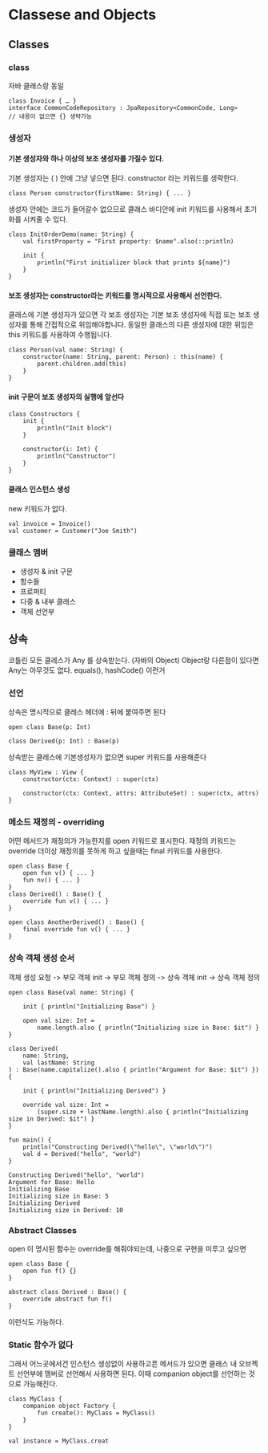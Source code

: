 # Classese and Objects

## Classes

### class
자바 클래스랑 동일
```
class Invoice { … }
interface CommonCodeRepository : JpaRepository<CommonCode, Long>
// 내용이 없으면 {} 생략가능
```

### 생성자
#### 기본 생성자와 하나 이상의 보조 생성자를 가질수 있다.
기본 생성자는 ( ) 안에 그냥 넣으면 된다. constructor 라는 키워드를 생략한다.
```
class Person constructor(firstName: String) { ... }
```

생성자 안에는 코드가 들어갈수 없으므로
클래스 바디안에 init 키워드를 사용해서 초기화를 시켜줄 수 있다.
```
class InitOrderDemo(name: String) {
    val firstProperty = "First property: $name".also(::println)

    init {
        println("First initializer block that prints ${name}")
    }
}
```

#### 보조 생성자는 constructor라는 키워드를 명시적으로 사용해서 선언한다.

클래스에 기본 생성자가 있으면 각 보조 생성자는 기본 보조 생성자에 직접 또는 보조 생성자를 통해 간접적으로 위임해야합니다. 동일한 클래스의 다른 생성자에 대한 위임은 this 키워드를 사용하여 수행됩니다.
```
class Person(val name: String) {
    constructor(name: String, parent: Person) : this(name) {
        parent.children.add(this)
    }
}
```

#### init 구문이 보조 생성자의 실행에 앞선다

```
class Constructors {
    init {
        println("Init block")
    }

    constructor(i: Int) {
        println("Constructor")
    }
}
```

#### 클래스 인스턴스 생성

new 키워드가 없다.

```
val invoice = Invoice()
val customer = Customer("Joe Smith")
```

### 클래스 맴버

- 생성자 & init 구문
- 함수들
- 프로퍼티
- 다중 & 내부 클래스
- 객체 선언부


## 상속
코틀린 모든 클레스가 Any 를 상속받는다. (자바의 Object)
Object랑 다른점이 있다면 Any는 아무것도 없다. equals(), hashCode() 이런거

### 선언

상속은 명시적으로 클레스 헤더에 : 뒤에 붙여주면 된다
```
open class Base(p: Int)

class Derived(p: Int) : Base(p)
```

상속받는 클레스에 기본생성자가 없으면 super 키워드를 사용해준다
```
class MyView : View {
    constructor(ctx: Context) : super(ctx)

    constructor(ctx: Context, attrs: AttributeSet) : super(ctx, attrs)
}
```

### 메소드 재정의 - overriding

어떤 메서드가 재정의가 가능한지를 open 키워드로 표시한다.
재정의 키워드는 override
더이상 재정의를 못하게 하고 싶을때는 final 키워드를 사용한다.

```
open class Base {
    open fun v() { ... }
    fun nv() { ... }
}
class Derived() : Base() {
    override fun v() { ... }
}

open class AnotherDerived() : Base() {
    final override fun v() { ... }
}
```

### 상속 객체 생성 순서

객체 생성 요청 -> 부모 객체 init -> 부모 객체 정의 -> 상속 객체 init -> 상속 객체 정의
```
open class Base(val name: String) {

    init { println("Initializing Base") }

    open val size: Int =
        name.length.also { println("Initializing size in Base: $it") }
}

class Derived(
    name: String,
    val lastName: String
) : Base(name.capitalize().also { println("Argument for Base: $it") }) {

    init { println("Initializing Derived") }

    override val size: Int =
        (super.size + lastName.length).also { println("Initializing size in Derived: $it") }
}

fun main() {
    println("Constructing Derived(\"hello\", \"world\")")
    val d = Derived("hello", "world")
}

Constructing Derived("hello", "world")
Argument for Base: Hello
Initializing Base
Initializing size in Base: 5
Initializing Derived
Initializing size in Derived: 10
```

### Abstract Classes
open 이 명시된 함수는 override를 해줘야되는데, 나중으로 구현을 미루고 싶으면
```
open class Base {
    open fun f() {}
}

abstract class Derived : Base() {
    override abstract fun f()
}
```
이런식도 가능하다.

### Static 함수가 없다
그래서 어느곳에서건 인스턴스 생성없이 사용하고픈 메서드가 있으면
클래스 내 오브젝트 선언부에 맴버로 선언해서 사용하면 된다.
이때 companion object를 선언하는 것으로 가능해진다.
```
class MyClass {
    companion object Factory {
        fun create(): MyClass = MyClass()
    }
}

val instance = MyClass.creat
```

